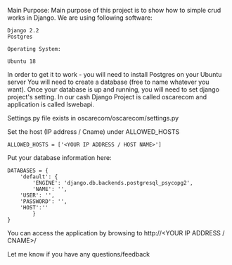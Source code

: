 Main Purpose:
	Main purpose of this project is to show how to simple crud works in Django. We are using following software:
	
	Django 2.2
	Postgres
	
	Operating System: 
	
	Ubuntu 18
	
In order to get it to work - you will need to install Postgres on your Ubuntu server
You will need to create a database (free to name whatever you want). 
Once your database is up and running, you will need to set django project's setting. In our cash Django Project is called oscarecom and application is called lswebapi. 

Settings.py file exists in oscarecom/oscarecom/settings.py

Set the host (IP address / Cname) under ALLOWED_HOSTS

	ALLOWED_HOSTS = ['<YOUR IP ADDRESS / HOST NAME>']

Put your database information here:

	DATABASES = {
 	   	'default': {
        	'ENGINE': 'django.db.backends.postgresql_psycopg2',
        	'NAME': '',
		'USER': '',
		'PASSWORD': '',
		'HOST':''
	    	}
	}
	
You can access the application by browsing to http://<YOUR IP ADDRESS / CNAME>/

Let me know if you have any questions/feedback
